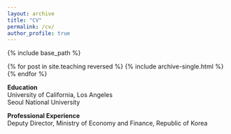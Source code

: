 ```yaml
---
layout: archive
title: "CV"
permalink: /cv/
author_profile: true
---
```


{% include base_path %}

{% for post in site.teaching reversed %}
  {% include archive-single.html %}
{% endfor %}

**Education**<br>
University of California, Los Angeles<br>
Seoul National University

**Professional Experience**<br>
Deputy Director, Ministry of Economy and Finance, Republic of Korea
